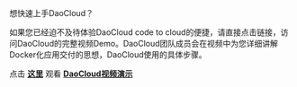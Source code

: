 想快速上手DaoCloud？

如果您已经迫不及待体验DaoCloud code to cloud的便捷，请直接点击链接，访问DaoCloud的完整视频Demo。DaoCloud团队成员会在视频中为您详细讲解Docker化应用交付的思想，DaoCloud使用的具体步骤。

点击 **[这里](http://7u2psl.com2.z0.glb.qiniucdn.com/daocloud_small.mp4)** 观看 **[DaoCloud视频演示](http://7u2psl.com2.z0.glb.qiniucdn.com/daocloud_small.mp4)**

